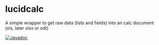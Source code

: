 # lucidcalc
A simple wrapper to get raw data (lists and fields) into an calc document (xls, later xlsx or odt)

[![Javadoc](https://img.shields.io/badge/JavaDoc-Online-green)](https://serverfrog.github.io/lucidcalc/javadoc/)
